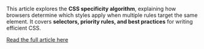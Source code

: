 This article explores the **CSS specificity algorithm**, explaining how browsers determine which styles apply when multiple rules target the same element. It covers **selectors, priority rules, and best practices** for writing efficient CSS. 

[Read the full article here](https://css-specificity-algorithm.hashnode.dev/understanding-the-css-specificity-algorithm)